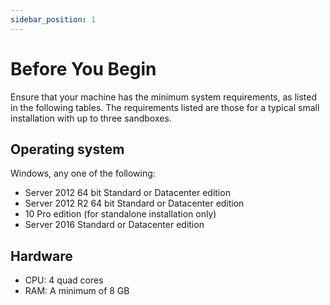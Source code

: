 ```yaml
---
sidebar_position: 1
---
```


# Before You Begin

Ensure that your machine has the minimum system requirements, as listed in the following tables. The requirements listed are those for a typical small installation with up to three sandboxes.

## Operating system

Windows, any one of the following:
- Server 2012 64 bit Standard or Datacenter edition
- Server 2012 R2 64 bit Standard or Datacenter edition
- 10 Pro edition (for standalone installation only)
- Server 2016 Standard or Datacenter edition

## Hardware

- CPU: 4 quad cores
- RAM: A minimum of 8 GB

